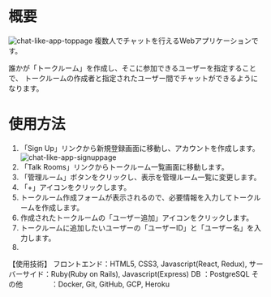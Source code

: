 # 概要
![chat-like-app-toppage](https://user-images.githubusercontent.com/50513757/89727048-4873d180-d9d6-11ea-94af-539b65fd5f3c.png)
複数人でチャットを行えるWebアプリケーションです。

誰かが「トークルーム」を作成し、そこに参加できるユーザーを指定することで、
トークルームの作成者と指定されたユーザー間でチャットができるようになります。

# 使用方法
1. 「Sign Up」リンクから新規登録画面に移動し、アカウントを作成します。
![chat-like-app-signuppage](https://user-images.githubusercontent.com/50513757/89727116-d8b21680-d9d6-11ea-988d-7b44941fe97d.png)
1. 「Talk Rooms」リンクからトークルーム一覧画面に移動します。
1. 「管理ルーム」ボタンをクリックし、表示を管理ルーム一覧に変更します。
1. 「+」アイコンをクリックします。
1. トークルーム作成フォームが表示されるので、必要情報を入力してトークルームを作成します。
1. 作成されたトークルームの「ユーザー追加」アイコンをクリックします。
1. トークルームに追加したいユーザーの「ユーザーID」と「ユーザー名」を入力します。
1. 

【使用技術】
フロントエンド：HTML5, CSS3, Javascript(React, Redux),
サーバーサイド：Ruby(Ruby on Rails), Javascript(Express)
DB                    ：PostgreSQL
その他　　　　：Docker, Git, GitHub, GCP, Heroku
